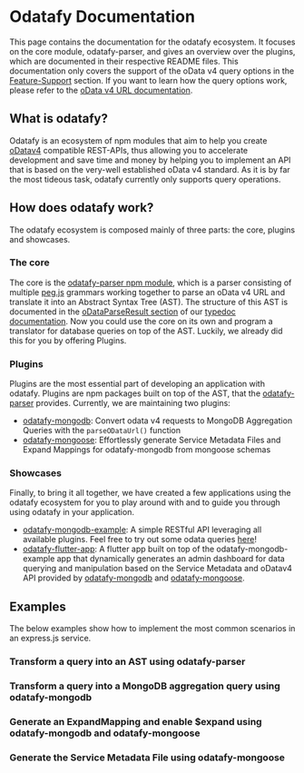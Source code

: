 # Odatafy Documentation
This page contains the documentation for the odatafy ecosystem. It focuses on the core module, odatafy-parser, and gives an overview over the plugins, which are documented in their respective README files. This documentation only covers the support of the oData v4 query options in the [Feature-Support](https://gang-of-fork.github.io/odatafy-docs/feature-support/) section. If you want to learn how the query options work, please refer to the [oData v4 URL documentation](http://docs.oasis-open.org/odata/odata/v4.01/odata-v4.01-part2-url-conventions.html).

## What is odatafy?
Odatafy is an ecosystem of npm modules that aim to help you create [oDatav4](https://www.odata.org/documentation/) compatible REST-APIs, thus allowing you to accelerate development and save time and money by helping you to implement an API that is based on the very-well established oData v4 standard. As it is by far the most tideous task, odatafy currently only supports query operations.

## How does odatafy work?
The odatafy ecosystem is composed mainly of three parts: the core, plugins and showcases.
### The core
The core is the [odatafy-parser npm module](https://www.npmjs.com/package/odatafy-parser), which is a parser consisting of multiple [peg.js](https://www.npmjs.com/package/pegjs) grammars working together to parse an oData v4 URL and translate it into an Abstract Syntax Tree (AST). The structure of this AST is documented in the [oDataParseResult section](https://gang-of-fork.github.io/odatafy-parser/modules.html#oDataParseResult) of our [typedoc documentation](https://gang-of-fork.github.io/odatafy-parser/). Now you could use the core on its own and program a translator for database queries on top of the AST. Luckily, we already did this for you by offering Plugins. 
### Plugins
Plugins are the most essential part of developing an application with odatafy. Plugins are npm packages built on top of the AST, that the [odatafy-parser](https://www.npmjs.com/package/odatafy-parser) provides. Currently, we are maintaining two plugins:  
- [odatafy-mongodb](https://www.npmjs.com/package/odatafy-mongodb): Convert odata v4 requests to MongoDB Aggregation Queries with the `parseODataUrl()` function  
- [odatafy-mongoose](https://www.npmjs.com/package/odatafy-mongoose): Effortlessly generate Service Metadata Files and Expand Mappings for odatafy-mongodb from mongoose   schemas


### Showcases
Finally, to bring it all together, we have created a few applications using the odatafy ecosystem for you to play around with and to guide you through using odatafy in your application.  
- [odatafy-mongodb-example](https://github.com/gang-of-fork/odatafy-mongodb-example): A simple RESTful API leveraging all available plugins. Feel free to try out some odata queries [here](https://example.odatafy.gang-of-fork.de/)!  
- [odatafy-flutter-app](https://github.com/gang-of-fork/odatafy-flutter-app): A flutter app built on top of the odatafy-mongodb-example app that dynamically generates an admin dashboard for data querying and manipulation based on the Service Metadata and oDatav4 API provided by [odatafy-mongodb](https://www.npmjs.com/package/odatafy-mongodb) and [odatafy-mongoose](https://www.npmjs.com/package/odatafy-mongoose).
 
## Examples 
The below examples show how to implement the most common scenarios in an express.js service.
### Transform a query into an AST using odatafy-parser
### Transform a query into a MongoDB aggregation query using odatafy-mongodb
### Generate an ExpandMapping and enable $expand using odatafy-mongodb and odatafy-mongoose
### Generate the Service Metadata File using odatafy-mongoose